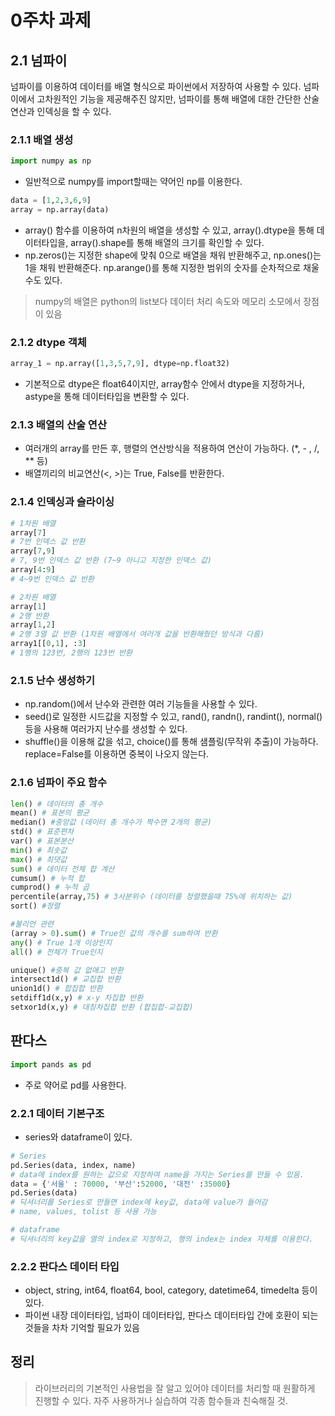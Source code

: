 # 0주차 과제
## 2.1 넘파이
넘파이를 이용하여 데이터를 배열 형식으로 파이썬에서 저장하여 사용할 수 있다. 넘파이에서 고차원적인 기능을 제공해주진 않지만, 넘파이를 통해 배열에 대한 간단한 산술 연산과 인덱싱을 할 수 있다.   
### 2.1.1 배열 생성
```python
import numpy as np
```  
* 일반적으로 numpy를 import할때는 약어인 np를 이용한다.
```python
data = [1,2,3,6,9]
array = np.array(data)
```
* array() 함수를 이용하여 n차원의 배열을 생성할 수 있고, array().dtype을 통해 데이터타입을, array().shape를 통해 배열의 크기를 확인할 수 있다.
* np.zeros()는 지정한 shape에 맞춰 0으로 배열을 채워 반환해주고, np.ones()는 1을 채워 반환해준다. np.arange()를 통해 지정한 범위의 숫자를 순차적으로 채울 수도 있다.

> numpy의 배열은 python의 list보다 데이터 처리 속도와 메모리 소모에서 장점이 있음

### 2.1.2 dtype 객체
```python
array_1 = np.array([1,3,5,7,9], dtype=np.float32)
```
* 기본적으로 dtype은 float64이지만, array함수 안에서 dtype을 지정하거나, astype을 통해 데이터타입을 변환할 수 있다.

### 2.1.3 배열의 산술 연산
* 여러개의 array를 만든 후, 행렬의 연산방식을 적용하여 연산이 가능하다. (*, - , /, ** 등)
* 배열끼리의 비교연산(<, >)는 True, False를 반환한다.

### 2.1.4 인덱싱과 슬라이싱
```python
# 1차원 배열
array[7]
# 7번 인덱스 값 반환
array[7,9]
# 7, 9번 인덱스 값 반환 (7~9 아니고 지정한 인덱스 값)
array[4:9]
# 4~9번 인덱스 값 반환
```
```python
# 2차원 배열
array[1]
# 2행 반환
array[1,2]
# 2행 3열 값 반환 (1차원 배열에서 여러개 값을 반환해줬던 방식과 다름)
array1[[0,1], :3]
# 1행의 123번, 2행의 123번 반환
```
### 2.1.5 난수 생성하기
* np.random()에서 난수와 관련한 여러 기능들을 사용할 수 있다.
* seed()로 일정한 시드값을 지정할 수 있고, rand(), randn(), randint(), normal() 등을 사용해 여러가지 난수를 생성할 수 있다.
* shuffle()을 이용해 값을 섞고, choice()를 통해 샘플링(무작위 추출)이 가능하다. replace=False를 이용하면 중복이 나오지 않는다.

### 2.1.6 넘파이 주요 함수
```python
len() # 데이터의 총 개수
mean() # 표본의 평균
median() #중앙값 (데이터 총 개수가 짝수면 2개의 평균)
std() # 표준편차
var() # 표본분산
min() # 최솟값
max() # 최댓값
sum() # 데이터 전체 합 계산
cumsum() # 누적 합
cumprod() # 누적 곱
percentile(array,75) # 3사분위수 (데이터를 정렬했을때 75%에 위치하는 값)
sort() #정렬
```
```python
#불리언 관련
(array > 0).sum() # True인 값의 개수를 sum하여 반환
any() # True 1개 이상인지
all() # 전체가 True인지
```
```python
unique() #중복 값 없애고 반환
intersect1d() # 교집합 반환
union1d() # 합집합 반환
setdiff1d(x,y) # x-y 차집합 반환
setxor1d(x,y) # 대칭차집합 반환 (합집합-교집합)
```

## 판다스
```python
import pands as pd
```
* 주로 약어로 pd를 사용한다.

### 2.2.1 데이터 기본구조
* series와 dataframe이 있다.
```python
# Series
pd.Series(data, index, name)
# data에 index를 원하는 값으로 지정하여 name을 가지는 Series를 만들 수 있음.
data = {'서울' : 70000, '부산':52000, '대전' :35000}
pd.Series(data)
# 딕셔너리를 Series로 만들면 index에 key값, data에 value가 들어감
# name, values, tolist 등 사용 가능
```
```python
# dataframe
# 딕셔너리의 key값을 열의 index로 지정하고, 행의 index는 index 자체를 이용한다.
```

### 2.2.2 판다스 데이터 타입
* object, string, int64, float64, bool, category, datetime64, timedelta 등이 있다.
* 파이썬 내장 데이터타입, 넘파이 데이터타입, 판다스 데이터타입 간에 호환이 되는 것들을 차차 기억할 필요가 있음

## 정리
> 라이브러리의 기본적인 사용법을 잘 알고 있어야 데이터를 처리할 때 원활하게 진행할 수 있다.
> 자주 사용하거나 실습하여 각종 함수들과 친숙해질 것.
